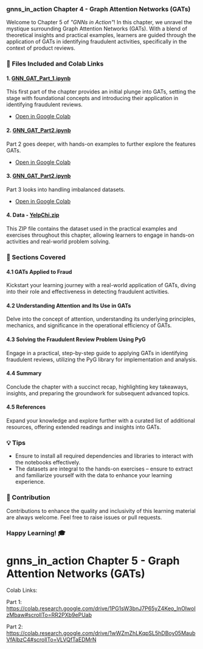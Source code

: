 ### gnns_in_action Chapter 4 - Graph Attention Networks (GATs)

Welcome to Chapter 5 of _"GNNs in Action"_! In this chapter, we unravel the mystique surrounding Graph Attention Networks (GATs). With a blend of theoretical insights and practical examples, learners are guided through the application of GATs in identifying fraudulent activities, specifically in the context of product reviews.

### 📄 Files Included and Colab Links

#### 1. [GNN_GAT_Part_1.ipynb](./GNN_GAT_Part_1.ipynb)
This first part of the chapter provides an initial plunge into GATs, setting the stage with foundational concepts and introducing their application in identifying fraudulent reviews.
- [Open in Google Colab](https://colab.research.google.com/drive/1Jrv8WBD2L235Si4DS1OIinupCWISECkX?usp=sharing)

#### 2. [GNN_GAT_Part2.ipynb](./GNN_GAT_Part2.ipynb)
Part 2 goes deeper, with hands-on examples to further explore the features GATs.
- [Open in Google Colab](https://colab.research.google.com/drive/1wWZmZhLKqpSL5hDBoy05MaubVfAlbzC4#scrollTo=VLVQfTaEDMrN)

#### 3. [GNN_GAT_Part2.ipynb](./GNN_GAT_Part3.ipynb)
Part 3 looks into handling imbalanced datasets.
- [Open in Google Colab](https://colab.research.google.com/drive/1XrG9HaOmVHHa5vjy8QrmL2y4jP4jDxyd)

#### 4. Data - [YelpChi.zip](./data/YelpChi.zip)
This ZIP file contains the dataset used in the practical examples and exercises throughout this chapter, allowing learners to engage in hands-on activities and real-world problem solving.

### 🧠 Sections Covered

#### 4.1 GATs Applied to Fraud
Kickstart your learning journey with a real-world application of GATs, diving into their role and effectiveness in detecting fraudulent activities.

#### 4.2 Understanding Attention and Its Use in GATs
Delve into the concept of attention, understanding its underlying principles, mechanics, and significance in the operational efficiency of GATs.

#### 4.3 Solving the Fraudulent Review Problem Using PyG
Engage in a practical, step-by-step guide to applying GATs in identifying fraudulent reviews, utilizing the PyG library for implementation and analysis.

#### 4.4 Summary
Conclude the chapter with a succinct recap, highlighting key takeaways, insights, and preparing the groundwork for subsequent advanced topics.

#### 4.5 References
Expand your knowledge and explore further with a curated list of additional resources, offering extended readings and insights into GATs.

### 💡 Tips

- Ensure to install all required dependencies and libraries to interact with the notebooks effectively.
- The datasets are integral to the hands-on exercises – ensure to extract and familiarize yourself with the data to enhance your learning experience.

### 🙏 Contribution

Contributions to enhance the quality and inclusivity of this learning material are always welcome. Feel free to raise issues or pull requests.

### Happy Learning! 🎓



# gnns_in_action Chapter 5 - Graph Attention Networks (GATs)

Colab Links:

Part 1: https://colab.research.google.com/drive/1PG1sW3bnJ7P65yZ4Keo_InOIwoIzMbaw#scrollTo=RR2PXb9ePUab

Part 2: https://colab.research.google.com/drive/1wWZmZhLKqpSL5hDBoy05MaubVfAlbzC4#scrollTo=VLVQfTaEDMrN

 
